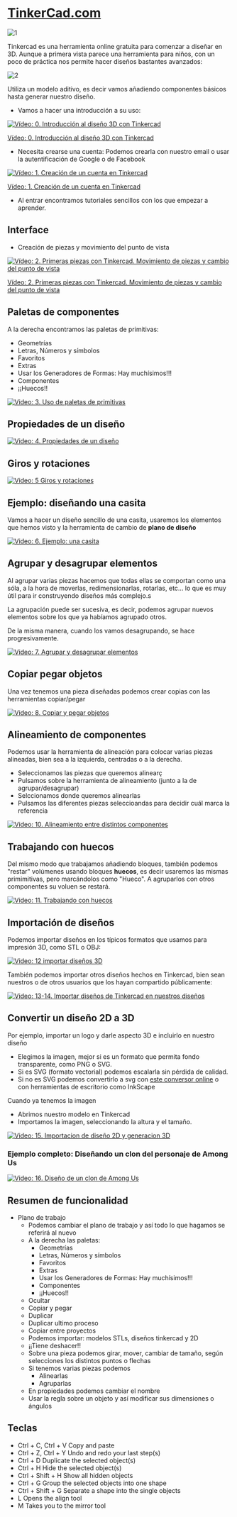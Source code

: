 # [TinkerCad.com](https://www.tinkercad.com/)

![1](./images/tinkercad.png)

Tinkercad es una herramienta online gratuita para comenzar a diseñar en 3D. Aunque a primera vista parece una herramienta para niños, con un poco de práctica nos permite hacer diseños bastantes avanzados:

![2](./images/notre-dame-tinkercad.png)

Utiliza un modelo aditivo, es decir vamos añadiendo componentes básicos hasta generar nuestro diseño.

* Vamos a hacer una introducción a su uso:

[![Vídeo: 0. Introducción al diseño 3D con  Tinkercad](https://img.youtube.com/vi/P1mPtGoYHq4/0.jpg)](https://drive.google.com/file/d/1CAok4UF-qGb3JR4TMXlm3pS_s-qQC04e/view?usp=sharing)

[Vídeo: 0. Introducción al diseño 3D con  Tinkercad](https://drive.google.com/file/d/1CAok4UF-qGb3JR4TMXlm3pS_s-qQC04e/view?usp=sharing)

* Necesita crearse una cuenta: Podemos crearla con nuestro email o usar la autentificación de Google o de Facebook

[![Vídeo: 1. Creación de un cuenta en Tinkercad](https://img.youtube.com/vi/RLo6XVDkulg/0.jpg)](https://drive.google.com/file/d/1oafxrB9_Afyq467kIS-et7ghOzUb0Zrb/view?usp=sharing)

[Vídeo: 1. Creación de un cuenta en Tinkercad](https://drive.google.com/file/d/1oafxrB9_Afyq467kIS-et7ghOzUb0Zrb/view?usp=sharing)

* Al entrar encontramos tutoriales sencillos con los que empezar a aprender.


## Interface

  * Creación de piezas y movimiento del punto de vista

  [![Vídeo: 2. Primeras piezas con Tinkercad. Movimiento de piezas y cambio del punto de vista](https://img.youtube.com/vi/MdqyZvXOxDU/0.jpg)](https://drive.google.com/file/d/1ZihlMHPM34beEJcGQhUgReaog3JDfdz_/view?usp=sharing)
  
  [Vídeo: 2. Primeras piezas con Tinkercad. Movimiento de piezas y cambio del punto de vista](https://drive.google.com/file/d/1ZihlMHPM34beEJcGQhUgReaog3JDfdz_/view?usp=sharing)

## Paletas de componentes

A la derecha encontramos las paletas de primitivas:
  * Geometrías  
  * Letras, Números y símbolos
  * Favoritos
  * Extras
  * Usar los Generadores de Formas: Hay muchísimos!!!
  * Componentes
  * ¡¡Huecos!!

[![Video: 3. Uso de paletas de primitivas](https://img.youtube.com/vi/Xv_ZSyiRaY8/0.jpg)](https://drive.google.com/file/d/16HLUdWgSOmbnK2T5we5QDWT_EFRt1v0-/view?usp=sharing)

## Propiedades de un diseño

[![Video: 4. Propiedades de un diseño](https://img.youtube.com/vi/-uj2iGIRV38/0.jpg)](https://drive.google.com/file/d/1cBk0I7zdudxTM0j3HgJKdoz-nK02bocn/view?usp=sharing)

## Giros y rotaciones

[![Video: 5 Giros y rotaciones](https://img.youtube.com/vi/pb2iHcSGiQU/0.jpg)](https://drive.google.com/file/d/1Z1YQ0bZRSdEIl9aSInAokpPQ0HU6A36a/view?usp=sharing)

## Ejemplo: diseñando una casita

Vamos a hacer un diseño sencillo de una casita, usaremos los elementos que hemos visto y la herramienta de cambio de **plano de diseño**

[![Video: 6. Ejemplo: una casita](https://img.youtube.com/vi/hAMeqIeFUXE/0.jpg)](https://drive.google.com/file/d/1_eg8brz1fdx0EWn70wXMl7xLcq2DXGzD/view?usp=sharing)

## Agrupar y desagrupar elementos

Al agrupar varias piezas hacemos que todas ellas se comportan como una sóla, a la hora de moverlas, redimensionarlas, rotarlas, etc... lo que es muy útil para ir construyendo diseños más complejo.s

La agrupación puede ser sucesiva, es decir, podemos agrupar nuevos elementos sobre los que ya habíamos agrupado otros.

De la misma manera, cuando los vamos desagrupando, se hace progresivamente.

[![Video: 7. Agrupar y desagrupar elementos](https://img.youtube.com/vi/BQqTM9iM89U/0.jpg)](https://drive.google.com/file/d/1tQCUuhg-krdwzpap2_xn_qtJgFC4c7fi/view?usp=sharing)

## Copiar pegar objetos

Una vez tenemos una pieza diseñadas podemos crear copias con las herramientas copiar/pegar

[![Video: 8. Copiar y pegar objetos](https://img.youtube.com/vi/KN5zTTwtLZQ/0.jpg)](https://drive.google.com/file/d/1yQ3EsfXe2o7lxrtGO4tjAE4825x1BhGm/view?usp=sharing)

## Alineamiento de componentes

Podemos usar la herramienta de alineación para colocar varias piezas alineadas, bien sea a la izquierda, centradas o a la derecha.

* Seleccionamos las piezas que queremos alinearç
* Pulsamos sobre la herramienta de alineamiento (junto a la de agrupar/desagrupar)
* Selccionamos donde queremos alinearlas
* Pulsamos las diferentes piezas seleccioandas para decidir cuál marca la referencia

[![Video: 10. Alineamiento entre distintos componentes](https://img.youtube.com/vi/vStwTeyoQrs/0.jpg)](https://drive.google.com/file/d/1lBoD6ih0AnDRIEmQk64PCrGwjUPkSQkf/view?usp=sharing)

## Trabajando con huecos

Del mismo modo que trabajamos añadiendo bloques, también podemos "restar" volúmenes usando bloques **huecos**, es decir usaremos las mismas primimitivas, pero marcándolos como "Hueco". A agruparlos con otros componentes su voluen se restará.

[![Video: 11. Trabajando con huecos](https://img.youtube.com/vi/vXhMgF0qSNw/0.jpg)](https://drive.google.com/file/d/1UrR2SUDeJQ8VyW2t3psS7Cbq6P8ka5xo/view?usp=sharing)

## Importación de diseños

Podemos importar diseños en los típicos formatos que usamos para impresión 3D, como STL o OBJ:


[![Video:  12 importar diseños 3D](https://img.youtube.com/vi/1fIqzxa-wDk/0.jpg)](https://drive.google.com/file/d/1BCsiSAVEP_7GIhR3HvwxCJzEd-5E3V9R/view?usp=sharing)

También podemos importar otros diseños hechos en Tinkercad, bien sean nuestros o de otros usuarios que los hayan compartido públicamente:

[![Video: 13-14. Importar diseños de Tinkercad en nuestros diseños](https://img.youtube.com/vi/VW8qxS0n1Tg/0.jpg)](https://drive.google.com/file/d/1CCF0-jN_-DKovmkd5e_KuzjRyGSCxb-D/view?usp=sharing)

## Convertir un diseño 2D a 3D

Por ejemplo, importar un logo y darle aspecto 3D e incluirlo en nuestro diseño

* Elegimos la imagen, mejor si es un formato que permita fondo transparente, como PNG o SVG. 
* Si es SVG (formato vectorial) podemos escalarla sin pérdida de calidad.
* Si no es SVG podemos convertirlo a svg con [este conversor online](https://image.online-convert.com/) o con herramientas de escritorio como InkScape

Cuando ya tenemos la imagen

* Abrimos nuestro modelo en Tinkercad
* Importamos la imagen, seleccionando la altura y el tamaño.

[![Video: 15. Importacion de diseño 2D y generacion 3D](https://img.youtube.com/vi/Gza1Cd8K508/0.jpg)](https://drive.google.com/file/d/1lJ-ubht1ZeSKClBxQxywcur88ECGr5zf/view?usp=sharing)

### Ejemplo completo: Diseñando un clon del personaje de Among Us

[![Video: 16. Diseño de un clon de Among Us](https://img.youtube.com/vi/1BXxVjlM5y0/0.jpg)](https://drive.google.com/file/d/1oEkljypXH0uvzGGhi8uXANygH72-USHR/view?usp=sharing)

## Resumen de funcionalidad

* Plano de trabajo
    * Podemos cambiar el plano de trabajo y así todo lo que hagamos se referirá al nuevo
  * A la derecha las paletas:
    * Geometrías  
    * Letras, Números y símbolos
    * Favoritos
    * Extras
    * Usar los Generadores de Formas: Hay muchísimos!!!
    * Componentes
    * ¡¡Huecos!!
  * Ocultar
  * Copiar y pegar
  * Duplicar
  * Duplicar ultimo proceso
  * Copiar entre proyectos
  * Podemos importar: modelos STLs, diseños tinkercad y 2D
  * ¡¡Tiene deshacer!!
  * Sobre una pieza podemos girar, mover, cambiar de tamaño, según selecciones los distintos puntos o flechas
  * Si tenemos varias piezas podemos
      * Alinearlas
      * Agruparlas
  * En propiedades podemos cambiar el nombre  
  * Usar la regla sobre un objeto y así modificar sus dimensiones o ángulos

## Teclas


* Ctrl + C, Ctrl + V Copy and paste
* Ctrl + Z, Ctrl + Y Undo and redo your last step(s)
* Ctrl + D Duplicate the selected object(s)
* Ctrl + H Hide the selected object(s)
* Ctrl + Shift + H Show all hidden objects
* Ctrl + G Group the selected objects into one shape
* Ctrl + Shift + G Separate a shape into the single objects
* L Opens the align tool
* M Takes you to the mirror tool